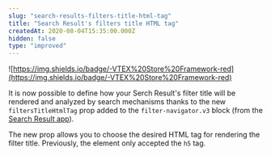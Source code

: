 ```yaml
---
slug: "search-results-filters-title-html-tag"
title: "Search Result's filters title HTML tag"
createdAt: 2020-08-04T15:35:00.000Z
hidden: false
type: "improved"
---
```


![https://img.shields.io/badge/-VTEX%20Store%20Framework-red](https://img.shields.io/badge/-VTEX%20Store%20Framework-red)

It is now possible to define how your Serch Result's filter title will be rendered and analyzed by search mechanisms thanks to the new `filtersTitleHtmlTag`  prop added to the `filter-navigator.v3`  block (from the [Search Result app](https://vtex.io/docs/components/all/vtex.search-result/)).

The new prop allows you to choose the desired HTML tag for rendering the filter title. Previously, the element only accepted the `h5` tag.